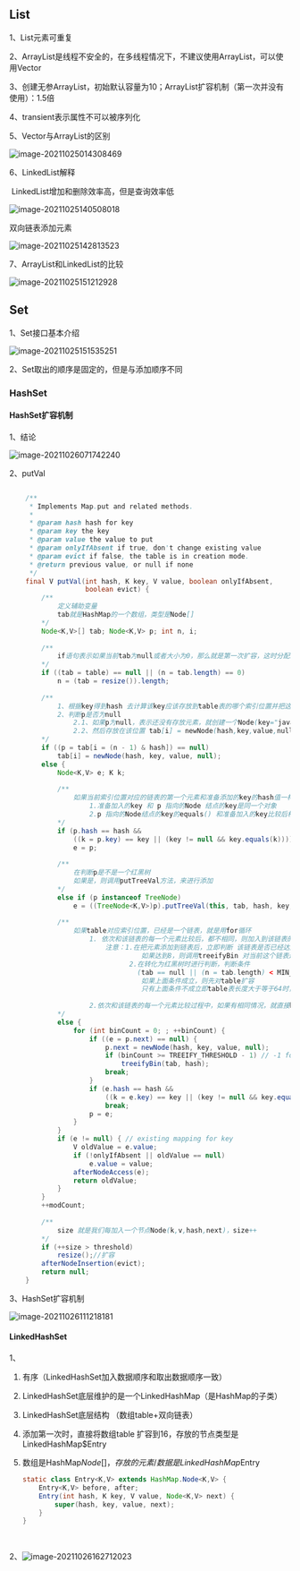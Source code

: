 ## List

1、List元素可重复

2、ArrayList是线程不安全的，在多线程情况下，不建议使用ArrayList，可以使用Vector

3、创建无参ArrayList，初始默认容量为10；ArrayList扩容机制（第一次并没有使用）：1.5倍

4、transient表示属性不可以被序列化

5、Vector与ArrayList的区别

![image-20211025014308469](https://gitee.com/jzy0101/image/raw/master/img/202110250143689.png)



6、LinkedList解释

​	LinkedList增加和删除效率高，但是查询效率低

![image-20211025140508018](https://gitee.com/jzy0101/image/raw/master/img/202110251405281.png)



双向链表添加元素

![image-20211025142813523](https://gitee.com/jzy0101/image/raw/master/img/202110251428598.png)



7、ArrayList和LinkedList的比较

![image-20211025151212928](https://gitee.com/jzy0101/image/raw/master/img/202110251512214.png)



## Set

1、Set接口基本介绍

![image-20211025151535251](https://gitee.com/jzy0101/image/raw/master/img/202110251515475.png)



2、Set取出的顺序是固定的，但是与添加顺序不同

### HashSet

#### HashSet扩容机制

1、结论

![image-20211026071742240](https://gitee.com/jzy0101/image/raw/master/img/202110260717377.png)



2、putVal

```java

    /**
     * Implements Map.put and related methods.
     *
     * @param hash hash for key
     * @param key the key
     * @param value the value to put
     * @param onlyIfAbsent if true, don't change existing value
     * @param evict if false, the table is in creation mode.
     * @return previous value, or null if none
     */
    final V putVal(int hash, K key, V value, boolean onlyIfAbsent,
                   boolean evict) {
        /**
        	定义辅助变量
        	tab就是HashMap的一个数组，类型是Node[]
        */
        Node<K,V>[] tab; Node<K,V> p; int n, i;
        
        /**
        	if语句表示如果当前tab为null或者大小为0，那么就是第一次扩容，这时分配16个空间
        */
        if ((tab = table) == null || (n = tab.length) == 0)
            n = (tab = resize()).length;
        
        /**
        	1、根据key得到hash 去计算该key应该存放到table表的哪个索引位置并把这个位置的对象，赋给p
        	2、判断p是否为null
        		2.1、如果p为null，表示还没有存放元素，就创建一个Node(key="java",value=PRESENT)
        		2.2、然后存放在该位置 tab[i] = newNode(hash,key,value,null)
        */
        if ((p = tab[i = (n - 1) & hash]) == null)
            tab[i] = newNode(hash, key, value, null);
        else {
            Node<K,V> e; K k;
            
            /**
            	如果当前索引位置对应的链表的第一个元素和准备添加的key的hash值一样，并且满足以下两个条件之一，则不能加入
            		1.准备加入的key 和 p 指向的Node 结点的key是同一个对象
            		2.p 指向的Node结点的key的equals() 和准备加入的key比较后相同
            */
            if (p.hash == hash &&
                ((k = p.key) == key || (key != null && key.equals(k))))
                e = p;
            
            /**
            	在判断p是不是一个红黑树
            	如果是，则调用putTreeVal方法，来进行添加
            */
            else if (p instanceof TreeNode)
                e = ((TreeNode<K,V>)p).putTreeVal(this, tab, hash, key, value);
            
            /**
            	如果table对应索引位置，已经是一个链表，就是用for循环
            		1. 依次和该链表的每一个元素比较后，都不相同，则加入到该链表的最后
            			注意：1.在把元素添加到链表后，立即判断 该链表是否已经达到8个结点
            				     如果达到8，则调用treeifyBin 对当前这个链表进行树化（转为红黑树）
            				  2.在转化为红黑树时进行判断，判断条件
            				  	(tab == null || (n = tab.length) < MIN_TREEIFY_CAPACITY)  //MIN_TREEIFY_CAPACITY:（64）
            				     如果上面条件成立，则先对table扩容
            				     只有上面条件不成立即table表长度大于等于64时，才将链表转化为红黑树
            				  
            		2.依次和该链表的每一个元素比较过程中，如果有相同情况，就直接break
            */
            else {
                for (int binCount = 0; ; ++binCount) {
                    if ((e = p.next) == null) {
                        p.next = newNode(hash, key, value, null);
                        if (binCount >= TREEIFY_THRESHOLD - 1) // -1 for 1st
                            treeifyBin(tab, hash);
                        break;
                    }
                    if (e.hash == hash &&
                        ((k = e.key) == key || (key != null && key.equals(k))))
                        break;
                    p = e;
                }
            }
            if (e != null) { // existing mapping for key
                V oldValue = e.value;
                if (!onlyIfAbsent || oldValue == null)
                    e.value = value;
                afterNodeAccess(e);
                return oldValue;
            }
        }
        ++modCount;
        
        /**
        	size 就是我们每加入一个节点Node(k,v,hash,next)，size++
        */
        if (++size > threshold)
            resize();//扩容
        afterNodeInsertion(evict);
        return null;
    }
```



3、HashSet扩容机制

![image-20211026111218181](https://gitee.com/jzy0101/image/raw/master/img/202110261112285.png)





#### LinkedHashSet

1、

1. 有序（LinkedHashSet加入数据顺序和取出数据顺序一致）

2. LinkedHashSet底层维护的是一个LinkedHashMap（是HashMap的子类）

3. LinkedHashSet底层结构 （数组table+双向链表）

4. 添加第一次时，直接将数组table 扩容到16，存放的节点类型是LinkedHashMap$Entry

5. 数组是HashMap$Node[]，存放的元素/数据是 LinkedHashMap$Entry

    ```java
    static class Entry<K,V> extends HashMap.Node<K,V> {
        Entry<K,V> before, after;
        Entry(int hash, K key, V value, Node<K,V> next) {
            super(hash, key, value, next);
        }
    }
    ```

    

​	 

2、![image-20211026162712023](https://gitee.com/jzy0101/image/raw/master/img/202110261627255.png)














